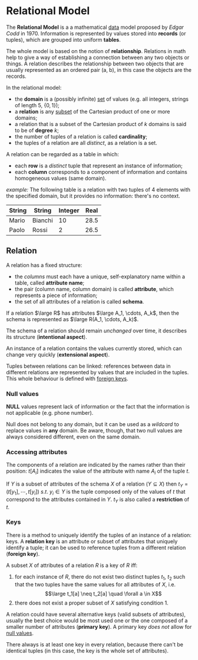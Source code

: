 # Relational Model

The **Relational Model** is a a mathematical [data](/Data%20Management%20and%20Analysis/Unit%201/Data.md) model proposed by *Edgar Codd* in 1970. Information is represented by values stored into **records** (or tuples), which are grouped into uniform **tables**.

The whole model is based on the notion of **relationship**. Relations in math help to give a way of establishing a connection between any two objects or things. A relation describes the relationship between two objects that are usually represented as an ordered pair (a, b), in this case the objects are the records.

In the relational model:
- the **domain** is a (possibly infinite) [set](/Linear%20Algebra/Sets.md) of values (e.g. all integers, strings of length 5, $\{0, 1\}$);
- a **relation** is any [subset](Linear%20Algebra/Sets.md#Subsets) of the Cartesian product of one or more domains;
- a relation that is a subset of the Cartesian product of $k$ domains is said to be of **degree** $k$;
- the number of tuples of a relation is called **cardinality**;
- the tuples of a relation are all *distinct*, as a relation is a set.

A relation can be regarded as a table in which:
- each **row** is a *distinct* tuple that represent an instance of information;
- each **column** corresponds to a component of information and contains homogeneous values (same domain).

*example:* The following table is a relation with two tuples of 4 elements with the specified domain, but it provides no information: there's no context.

| String | String  | Integer | Real |
| ------ | ------- | ------- | ---- |
| Mario  | Bianchi | 10      | 28.5 |
| Paolo  | Rossi   | 2       | 26.5 |

## Relation

A relation has a fixed structure:
- the *columns* must each have a unique, self-explanatory name within a table, called **attribute name**;
- the pair (column name, column domain) is called **attribute**, which represents a piece of information;
- the set of all attributes of a relation is called **schema**.

If a relation $\large R$ has attributes $\large A_1, \cdots, A_k$, then the schema is represented as $\large R(A_1, \cdots, A_k)$.

The schema of a relation should remain *unchanged* over time, it describes its structure (**intentional aspect**).

An instance of a relation contains the values currently stored, which can change very quickly (**extensional aspect**).

Tuples between relations can be linked: references between data in different relations are represented by values that are included in the tuples. This whole behaviour is defined with [foreign keys](?).

### Null values

**NULL** values represent lack of information or the fact that the information is not applicable (e.g. phone number).

Null does not belong to any domain, but it can be used as a *wildcard* to replace values in **any** domain. Be aware, though, that two null values are always considered different, even on the same domain.

### Accessing attributes

The components of a relation are indicated by the names rather than their position: $t[A_i]$ indicates the value of the attribute with name $A_i$ of the tuple $t$.

If $Y$ is a subset of attributes of the schema $X$ of a relation $(Y \subseteq X)$ then $t_Y = (t[y_1], \cdots, t[y_i])\ s.t.\ y_i \in Y$ is the tuple composed only of the values of $t$ that correspond to the attributes contained in $Y$. $t_Y$ is also called a **restriction** of $t$.

### Keys

There is a method to uniquely identify the tuples of an instance of a relation: keys. A **relation key** is an attribute or subset of attributes that uniquely identify a tuple; it can be used to reference tuples from a different relation (**foreign key**).

A subset $X$ of attributes of a relation $R$ is a key of $R$ iff:
1. for each instance of $R$, there do not exist two distinct tuples $t_1,\ t_2$ such that the two tuples have the same values for all attributes of $X$, i.e.
$$\large t_1[a] \neq t_2[a] \quad \forall a \in X$$
2. there does not exist a proper subset of $X$ satisfying condition 1.

A relation could have several alternative keys (valid subsets of attributes), usually the best choice would be most used one or the one composed of a smaller number of attributes (**primary key**). A primary key *does not* allow for [null values](#Null%20values).

There always is at least one key in every relation, because there can't be identical tuples (in this case, the key is the whole set of attributes).
